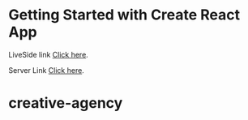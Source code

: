 # Getting Started with Create React App

LiveSide link [Click here](https://creative-agancy.vercel.app/).

Server Link [Click here](https://github.com/Hasan-Rifat/creative-agancy-server).

# creative-agency
